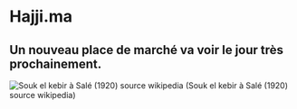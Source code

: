 # Hajji.ma 

## Un nouveau place de marché va voir le jour très prochainement.


![Souk el kebir à Salé (1920) source wikipedia](./images/Place_du_souk_el_kebir_à_salé.png)
(Souk el kebir à Salé (1920) source wikipedia)